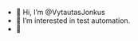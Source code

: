 - 👋 Hi, I’m @VytautasJonkus
- 👀 I’m interested in test automation.
- 🌱


<!---
VytautasJonkus/VytautasJonkus is a ✨ special ✨ repository because its `README.md` (this file) appears on your GitHub profile.
You can click the Preview link to take a look at your changes.
--->
